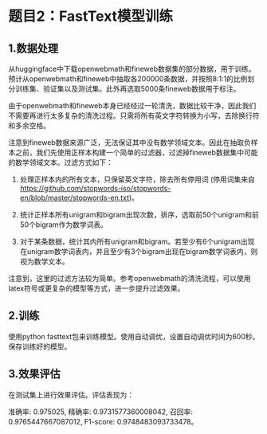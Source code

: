 # 题目2：FastText模型训练

## 1.数据处理

从huggingface中下载openwebmath和fineweb数据集的部分数据，用于训练。预计从openwebmath和fineweb中抽取各200000条数据，并按照8:1:1的比例划分训练集、验证集以及测试集。此外再选取5000条fineweb数据用于标注。

由于openwebmath和fineweb本身已经经过一轮清洗，数据比较干净，因此我们不需要再进行太多复杂的清洗过程。只需将所有英文字符转换为小写，去除换行符和多余空格。

注意到fineweb数据来源广泛，无法保证其中没有数学领域文本。因此在抽取负样本之前，我们先使用正样本构建一个简单的过滤器，过滤掉fineweb数据集中可能的数学领域文本。过滤方式如下：

1. 处理正样本内的所有文本，只保留英文字符，除去所有停用词 (停用词集来自 https://github.com/stopwords-iso/stopwords-en/blob/master/stopwords-en.txt)。

2. 统计正样本所有unigram和bigram出现次数，排序，选取前50个unigram和前50个bigram作为数学词表。

3. 对于某条数据，统计其内所有unigram和bigram。若至少有6个unigram出现在unigram数学词表内，并且至少有3个bigram出现在bigram数学词表内，则视为数学文本。

注意到，这里的过滤方法较为简单。参考openwebmath的清洗流程，可以使用latex符号或更复杂的模型等方式，进一步提升过滤效果。


## 2.训练

使用python fasttext包来训练模型。使用自动调优，设置自动调优时间为600秒。保存训练好的模型。

## 3.效果评估

在测试集上进行效果评估。评估表现为：

准确率: 0.975025,
精确率: 0.9731577360008042,
召回率: 0.9765447667087012,
F1-score: 0.9748483093733478。


